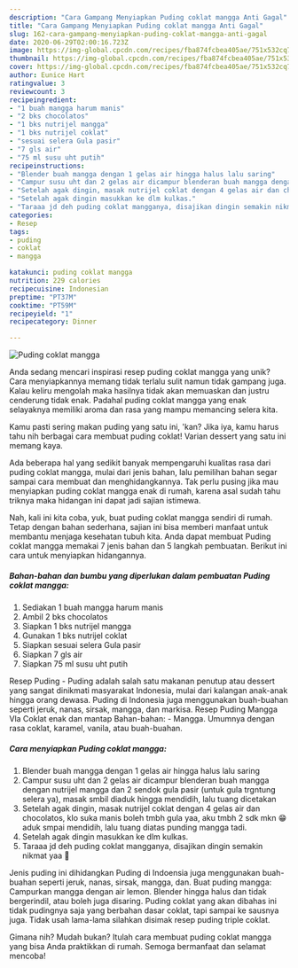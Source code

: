```yaml
---
description: "Cara Gampang Menyiapkan Puding coklat mangga Anti Gagal"
title: "Cara Gampang Menyiapkan Puding coklat mangga Anti Gagal"
slug: 162-cara-gampang-menyiapkan-puding-coklat-mangga-anti-gagal
date: 2020-06-29T02:00:16.723Z
image: https://img-global.cpcdn.com/recipes/fba874fcbea405ae/751x532cq70/puding-coklat-mangga-foto-resep-utama.jpg
thumbnail: https://img-global.cpcdn.com/recipes/fba874fcbea405ae/751x532cq70/puding-coklat-mangga-foto-resep-utama.jpg
cover: https://img-global.cpcdn.com/recipes/fba874fcbea405ae/751x532cq70/puding-coklat-mangga-foto-resep-utama.jpg
author: Eunice Hart
ratingvalue: 3
reviewcount: 3
recipeingredient:
- "1 buah mangga harum manis"
- "2 bks chocolatos"
- "1 bks nutrijel mangga"
- "1 bks nutrijel coklat"
- "sesuai selera Gula pasir"
- "7 gls air"
- "75 ml susu uht putih"
recipeinstructions:
- "Blender buah mangga dengan 1 gelas air hingga halus lalu saring"
- "Campur susu uht dan 2 gelas air dicampur blenderan buah mangga dengan nutrijel mangga dan 2 sendok gula pasir (untuk gula trgntung selera ya), masak smbil diaduk hingga mendidih, lalu tuang dicetakan"
- "Setelah agak dingin, masak nutrijel coklat dengan 4 gelas air dan chocolatos, klo suka manis boleh tmbh gula yaa, aku tmbh 2 sdk mkn 😁 aduk smpai mendidih, lalu tuang diatas punding mangga tadi."
- "Setelah agak dingin masukkan ke dlm kulkas."
- "Taraaa jd deh puding coklat mangganya, disajikan dingin semakin nikmat yaa 🤤"
categories:
- Resep
tags:
- puding
- coklat
- mangga

katakunci: puding coklat mangga 
nutrition: 229 calories
recipecuisine: Indonesian
preptime: "PT37M"
cooktime: "PT59M"
recipeyield: "1"
recipecategory: Dinner

---
```



![Puding coklat mangga](https://img-global.cpcdn.com/recipes/fba874fcbea405ae/751x532cq70/puding-coklat-mangga-foto-resep-utama.jpg)

Anda sedang mencari inspirasi resep puding coklat mangga yang unik? Cara menyiapkannya memang tidak terlalu sulit namun tidak gampang juga. Kalau keliru mengolah maka hasilnya tidak akan memuaskan dan justru cenderung tidak enak. Padahal puding coklat mangga yang enak selayaknya memiliki aroma dan rasa yang mampu memancing selera kita.

Kamu pasti sering makan puding yang satu ini, &#39;kan? Jika iya, kamu harus tahu nih berbagai cara membuat puding coklat! Varian dessert yang satu ini memang kaya.

Ada beberapa hal yang sedikit banyak mempengaruhi kualitas rasa dari puding coklat mangga, mulai dari jenis bahan, lalu pemilihan bahan segar sampai cara membuat dan menghidangkannya. Tak perlu pusing jika mau menyiapkan puding coklat mangga enak di rumah, karena asal sudah tahu triknya maka hidangan ini dapat jadi sajian istimewa.


Nah, kali ini kita coba, yuk, buat puding coklat mangga sendiri di rumah. Tetap dengan bahan sederhana, sajian ini bisa memberi manfaat untuk membantu menjaga kesehatan tubuh kita. Anda dapat membuat Puding coklat mangga memakai 7 jenis bahan dan 5 langkah pembuatan. Berikut ini cara untuk menyiapkan hidangannya.

<!--inarticleads1-->

##### Bahan-bahan dan bumbu yang diperlukan dalam pembuatan Puding coklat mangga:

1. Sediakan 1 buah mangga harum manis
1. Ambil 2 bks chocolatos
1. Siapkan 1 bks nutrijel mangga
1. Gunakan 1 bks nutrijel coklat
1. Siapkan sesuai selera Gula pasir
1. Siapkan 7 gls air
1. Siapkan 75 ml susu uht putih


Resep Puding - Puding adalah salah satu makanan penutup atau dessert yang sangat dinikmati masyarakat Indonesia, mulai dari kalangan anak-anak hingga orang dewasa. Puding di Indonesia juga menggunakan buah-buahan seperti jeruk, nanas, sirsak, mangga, dan markisa. Resep Puding Mangga Vla Coklat enak dan mantap Bahan-bahan: - Mangga. Umumnya dengan rasa coklat, karamel, vanila, atau buah-buahan. 

<!--inarticleads2-->

##### Cara menyiapkan Puding coklat mangga:

1. Blender buah mangga dengan 1 gelas air hingga halus lalu saring
1. Campur susu uht dan 2 gelas air dicampur blenderan buah mangga dengan nutrijel mangga dan 2 sendok gula pasir (untuk gula trgntung selera ya), masak smbil diaduk hingga mendidih, lalu tuang dicetakan
1. Setelah agak dingin, masak nutrijel coklat dengan 4 gelas air dan chocolatos, klo suka manis boleh tmbh gula yaa, aku tmbh 2 sdk mkn 😁 aduk smpai mendidih, lalu tuang diatas punding mangga tadi.
1. Setelah agak dingin masukkan ke dlm kulkas.
1. Taraaa jd deh puding coklat mangganya, disajikan dingin semakin nikmat yaa 🤤


Jenis puding ini dihidangkan Puding di Indoensia juga menggunakan buah-buahan seperti jeruk, nanas, sirsak, mangga, dan. Buat puding mangga: Campurkan mangga dengan air lemon. Blender hingga halus dan tidak bergerindil, atau boleh juga disaring. Puding coklat yang akan dibahas ini tidak pudingnya saja yang berbahan dasar coklat, tapi sampai ke sausnya juga. Tidak usah lama-lama silahkan disimak resep puding triple coklat. 

Gimana nih? Mudah bukan? Itulah cara membuat puding coklat mangga yang bisa Anda praktikkan di rumah. Semoga bermanfaat dan selamat mencoba!
